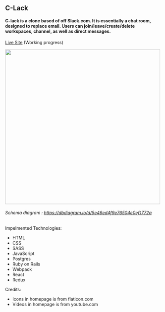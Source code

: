 
## C-Lack
#### C-lack is a clone based of off Slack.com. It is essentially a chat room, designed to replace email. Users can join/leave/create/delete workspaces, channel, as well as direct messages.
<a href="https://c-lack.herokuapp.com">Live Site</a> (Working progress)

<img src="https://user-images.githubusercontent.com/50147749/75047593-06d98380-5495-11ea-9297-8710fcbe9363.png" width=500 align=center>

###### Schema diagram : https://dbdiagram.io/d/5e46ed4f9e76504e0ef1772a

Impelmented Technologies:

- HTML
- CSS
- SASS
- JavaScript
- Postgres
- Ruby on Rails
- Webpack
- React
- Redux

Credits:
    
- Icons in homepage is from flaticon.com
- Videos in homepage is from youtube.com
    
